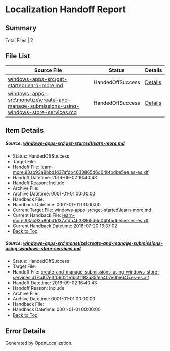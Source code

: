 # <a name='report-top'></a> Localization Handoff Report

## Summary
 Total Files | 2

## File List
 Source File | Status | Details 
 ----------- | ------ | ------- 
 [windows-apps-src\get-started\learn-more.md](https://github.com/Microsoft/windows-apps/blob/1efb12b79e55b19f363c2f1c852b809e6789b672/windows-apps-src/get-started/learn-more.md) | HandedOffSuccess | [Details](#71d60e1dfb4f6dbe9ff2fe1b0f893658a71297783933)
 [windows-apps-src\monetize\create-and-manage-submissions-using-windows-store-services.md](https://github.com/Microsoft/windows-apps/blob/87ad884a1c8bed817bd35845d607b9ca2271a60c/windows-apps-src/monetize/create-and-manage-submissions-using-windows-store-services.md) | HandedOffSuccess | [Details](#63ab2eb3b12c5c8552130846aa0e626b99b1b06d4743)

## Item Details
##### <a name='71d60e1dfb4f6dbe9ff2fe1b0f893658a71297783933'></a> Source: [windows-apps-src\get-started\learn-more.md](https://github.com/Microsoft/windows-apps/blob/1efb12b79e55b19f363c2f1c852b809e6789b672/windows-apps-src/get-started/learn-more.md)
* Status: HandedOffSuccess
* Target File: 
* Handoff File: [learn-more.83ab93a8bbd1d37afdb4633865d6d04bfbdbe5ee.es-es.xlf](https://github.com/Microsoft/WDG.handoff/blob/ec58982964998ca2b824b66d8d8397dc94fe90c3/ol-handoff/Microsoft/windows-apps.es-es/master/learn-more.83ab93a8bbd1d37afdb4633865d6d04bfbdbe5ee.es-es.xlf)
* Handoff Datetime: 2016-09-02 16:40:43
* Handoff Reason: Include
* Archive File: 
* Archive Datetime: 0001-01-01 00:00:00
* Handback File: 
* Handback Datetime: 0001-01-01 00:00:00
* Current Target File: [windows-apps-src\get-started\learn-more.md](https://github.com/Microsoft/windows-apps.es-es/blob/ae25724f2c2f0d2747098f5df2f0d64c8f04d5a1/windows-apps-src/get-started/learn-more.md)
* Current Handback File: [learn-more.83ab93a8bbd1d37afdb4633865d6d04bfbdbe5ee.es-es.xlf](https://github.com/Microsoft/WDG.handback/blob/9646d4157c932fa06798caec79eed2dd516cb04b/ol-handback/Microsoft/windows-apps.es-es/master/learn-more.83ab93a8bbd1d37afdb4633865d6d04bfbdbe5ee.es-es.xlf)
* Current Handback Datetime: 2016-07-20 16:37:02
* [Back to Top](#report-top)

##### <a name='63ab2eb3b12c5c8552130846aa0e626b99b1b06d4743'></a> Source: [windows-apps-src\monetize\create-and-manage-submissions-using-windows-store-services.md](https://github.com/Microsoft/windows-apps/blob/87ad884a1c8bed817bd35845d607b9ca2271a60c/windows-apps-src/monetize/create-and-manage-submissions-using-windows-store-services.md)
* Status: HandedOffSuccess
* Target File: 
* Handoff File: [create-and-manage-submissions-using-windows-store-services.d17cd67e3f06021e1bcff183a35fea407e0be645.es-es.xlf](https://github.com/Microsoft/WDG.handoff/blob/ec58982964998ca2b824b66d8d8397dc94fe90c3/ol-handoff/Microsoft/windows-apps.es-es/master/create-and-manage-submissions-using-windows-store-services.d17cd67e3f06021e1bcff183a35fea407e0be645.es-es.xlf)
* Handoff Datetime: 2016-09-02 16:40:43
* Handoff Reason: Include
* Archive File: 
* Archive Datetime: 0001-01-01 00:00:00
* Handback File: 
* Handback Datetime: 0001-01-01 00:00:00
* [Back to Top](#report-top)


## Error Details

Generated by OpenLocalization.
